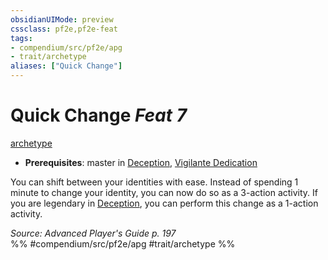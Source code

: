 ```yaml
---
obsidianUIMode: preview
cssclass: pf2e,pf2e-feat
tags:
- compendium/src/pf2e/apg
- trait/archetype
aliases: ["Quick Change"]
---
```

# Quick Change  *Feat 7*  
[archetype](../../Rules/traits/archetype.md)  

- **Prerequisites**: master in [Deception](../skills.md#Deception), [Vigilante Dedication](vigilante-dedication-apg.md)

You can shift between your identities with ease. Instead of spending 1 minute to change your identity, you can now do so as a 3-action activity. If you are legendary in [Deception](../skills.md#Deception), you can perform this change as a 1-action activity.

*Source: Advanced Player's Guide p. 197*  
%% #compendium/src/pf2e/apg #trait/archetype %%